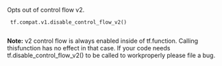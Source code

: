 Opts out of control flow v2.

```
 tf.compat.v1.disable_control_flow_v2()
 
```


**Note:**  v2 control flow is always enabled inside of tf.function. Calling thisfunction has no effect in that case.
If your code needs tf.disable_control_flow_v2() to be called to workproperly please file a bug.

